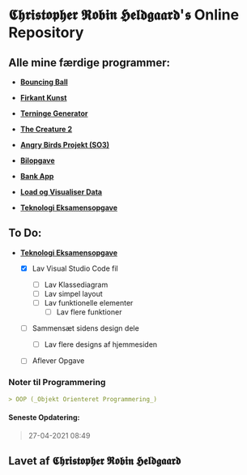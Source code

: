# 𝕮𝖍𝖗𝖎𝖘𝖙𝖔𝖕𝖍𝖊𝖗 𝕽𝖔𝖇𝖎𝖓 𝕳𝖊𝖑𝖉𝖌𝖆𝖆𝖗𝖉'𝖘 Online Repository

## Alle mine færdige programmer:

- [**Bouncing Ball**](https://github.com/Christorob/Programmering-Christorob/tree/main/Bouncing_ball)

- [**Firkant Kunst**](https://github.com/Christorob/Programmering-Christorob/tree/main/FirkantKunst)

- [**Terninge Generator**](https://github.com/Christorob/Programmering-Christorob/tree/main/TerningeGenerator_Opgave)

- [**The Creature 2**](https://github.com/Christorob/Programmering-Christorob/tree/main/TheCreature_2_2020)

- [**Angry Birds Projekt (SO3)**](https://github.com/Christorob/Programmering-Christorob/tree/main/Angry_Birds_V2_SO3)

- [**Bilopgave**](https://github.com/Christorob/Programmering-Christorob/tree/main/Bilopgave)

- [**Bank App**](https://github.com/orc13a/bank-app)

- [**Load og Visualiser Data**](https://github.com/orc13a/load_og_visualiser_data)

- [**Teknologi Eksamensopgave**](https://github.com/niko579a/Teknologi-eksamen)

## To Do:

- [**Teknologi Eksamensopgave**](https://github.com/niko579a/Teknologi-eksamen)
  - [x] Lav Visual Studio Code fil
    - [ ] Lav Klassediagram
    - [ ] Lav simpel layout
    - [ ] Lav funktionelle elementer
      - [ ] Lav flere funktioner
  - [ ] Sammensæt sidens design dele
    - [ ] Lav flere designs af hjemmesiden
  - [ ] Aflever Opgave
 

### Noter til Programmering
```markdown
> OOP (_Objekt Orienteret Programmering_)


```

#### Seneste Opdatering:
> 27-04-2021 08:49

## Lavet af 𝕮𝖍𝖗𝖎𝖘𝖙𝖔𝖕𝖍𝖊𝖗 𝕽𝖔𝖇𝖎𝖓 𝕳𝖊𝖑𝖉𝖌𝖆𝖆𝖗𝖉

